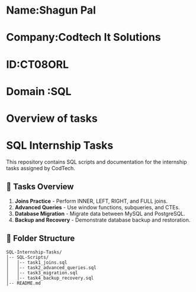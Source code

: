# Name:Shagun Pal
# Company:Codtech It Solutions
# ID:CT08ORL
# Domain :SQL

# Overview of tasks
# SQL Internship Tasks

This repository contains SQL scripts and documentation for the internship tasks assigned by CodTech.

## 📌 Tasks Overview

1. **Joins Practice** - Perform INNER, LEFT, RIGHT, and FULL joins.
2. **Advanced Queries** - Use window functions, subqueries, and CTEs.
3. **Database Migration** - Migrate data between MySQL and PostgreSQL.
4. **Backup and Recovery** - Demonstrate database backup and restoration.

## 📂 Folder Structure

```
SQL-Internship-Tasks/
│-- SQL-Scripts/
│   │-- task1_joins.sql
│   │-- task2_advanced_queries.sql
│   │-- task3_migration.sql
│   │-- task4_backup_recovery.sql
│-- README.md
```

